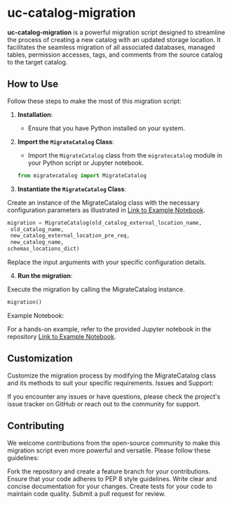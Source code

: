 # uc-catalog-migration

**uc-catalog-migration** is a powerful migration script designed to streamline the process of creating a new catalog with an updated storage location. It facilitates the seamless migration of all associated databases, managed tables, permission accesses, tags, and comments from the source catalog to the target catalog.

## How to Use

Follow these steps to make the most of this migration script:

1. **Installation**:
   - Ensure that you have Python installed on your system.

2. **Import the `MigrateCatalog` Class**:
   - Import the `MigrateCatalog` class from the `migratecatalog` module in your Python script or Jupyter notebook.

   ```python
   from migratecatalog import MigrateCatalog
   ```
   

   
3. **Instantiate the `MigrateCatalog` Class**:

Create an instance of the MigrateCatalog class with the necessary configuration parameters as illustrated in [Link to Example Notebook](example.ipynb).

   
   ```python
   migration = MigrateCatalog(old_catalog_external_location_name,
    old_catalog_name,
    new_catalog_external_location_pre_req,
    new_catalog_name,
   schemas_locations_dict)
   ```
   


Replace the input arguments with your specific configuration details.

4. **Run the migration**:

Execute the migration by calling the MigrateCatalog instance.

```python
migration()
```

Example Notebook:

For a hands-on example, refer to the provided Jupyter notebook in the repository [Link to Example Notebook](example.ipynb).

## Customization
Customize the migration process by modifying the MigrateCatalog class and its methods to suit your specific requirements.
Issues and Support:

If you encounter any issues or have questions, please check the project's issue tracker on GitHub or reach out to the community for support.

## Contributing
We welcome contributions from the open-source community to make this migration script even more powerful and versatile. Please follow these guidelines:

Fork the repository and create a feature branch for your contributions.
Ensure that your code adheres to PEP 8 style guidelines.
Write clear and concise documentation for your changes.
Create tests for your code to maintain code quality.
Submit a pull request for review.
